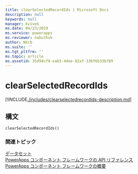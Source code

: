 ```yaml
---
title: clearSelectedRecordIds | Microsoft Docs
description: null
keywords: null
manager: kvivek
ms.date: 04/23/2019
ms.service: powerapps
ms.reviewer: nabuthuk
author: Nkrb
ms.suite: ''
ms.tgt_pltfrm: ''
ms.topic: article
ms.assetid: 35d94cf8-eab3-4dee-82af-336f6b33b789
---
```


# <a name="clearselectedrecordids"></a>clearSelectedRecordIds

[!INCLUDE[./includes/clearselectedrecordids-description.md](./includes/clearselectedrecordids-description.md)]

## <a name="syntax"></a>構文

`clearSelectedRecordIds()`


### <a name="related-topics"></a>関連トピック

[データセット](../dataset.md)<br/>
[PowerApps コンポーネント フレームワークの API リファレンス](../../reference/index.md)<br/>
[PowerApps コンポーネント フレームワークの概要](../../overview.md)